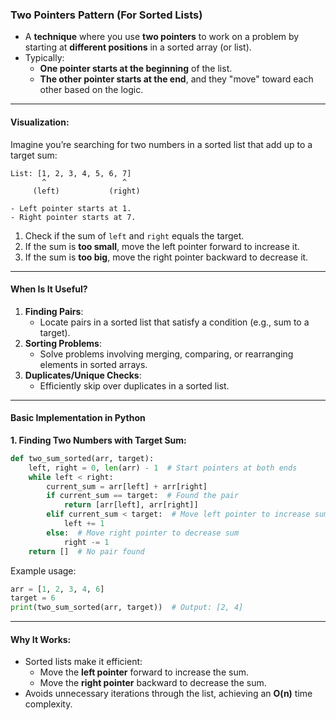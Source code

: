 ### Two Pointers Pattern (For Sorted Lists)

- A **technique** where you use **two pointers** to work on a problem by starting at **different positions** in a sorted array (or list).
- Typically:
  - **One pointer starts at the beginning** of the list.
  - **The other pointer starts at the end**, and they "move" toward each other based on the logic.

---

#### Visualization:
Imagine you’re searching for two numbers in a sorted list that add up to a target sum:

```plaintext
List: [1, 2, 3, 4, 5, 6, 7]
       ^                 ^
     (left)           (right)

- Left pointer starts at 1.
- Right pointer starts at 7.
```

1. Check if the sum of `left` and `right` equals the target.
2. If the sum is **too small**, move the left pointer forward to increase it.
3. If the sum is **too big**, move the right pointer backward to decrease it.

---

#### When Is It Useful?
1. **Finding Pairs**:
   - Locate pairs in a sorted list that satisfy a condition (e.g., sum to a target).
2. **Sorting Problems**:
   - Solve problems involving merging, comparing, or rearranging elements in sorted arrays.
3. **Duplicates/Unique Checks**:
   - Efficiently skip over duplicates in a sorted list.

---

#### Basic Implementation in Python

**1. Finding Two Numbers with Target Sum:**
```python
def two_sum_sorted(arr, target):
    left, right = 0, len(arr) - 1  # Start pointers at both ends
    while left < right:
        current_sum = arr[left] + arr[right]
        if current_sum == target:  # Found the pair
            return [arr[left], arr[right]]
        elif current_sum < target:  # Move left pointer to increase sum
            left += 1
        else:  # Move right pointer to decrease sum
            right -= 1
    return []  # No pair found
```

Example usage:
```python
arr = [1, 2, 3, 4, 6]
target = 6
print(two_sum_sorted(arr, target))  # Output: [2, 4]
```

---

#### Why It Works:
- Sorted lists make it efficient:
  - Move the **left pointer** forward to increase the sum.
  - Move the **right pointer** backward to decrease the sum.
- Avoids unnecessary iterations through the list, achieving an **O(n)** time complexity.


